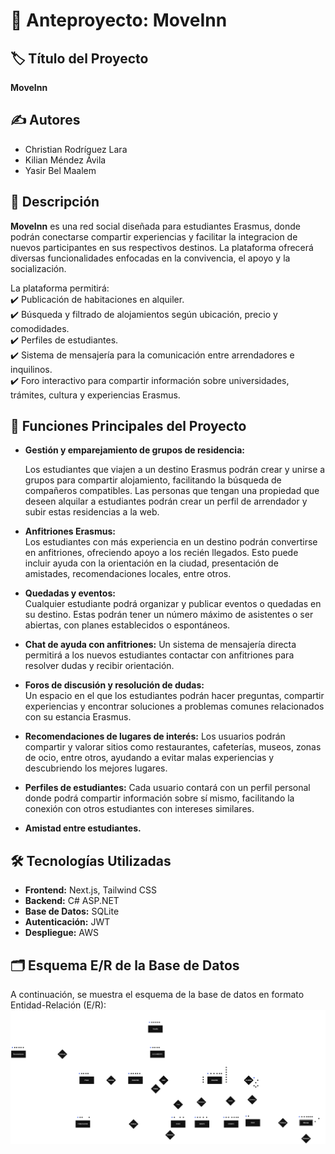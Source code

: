 # 📌 Anteproyecto: MoveInn  

## 🏷️ Título del Proyecto  
**MoveInn**  

## ✍️ Autores  
- Christian Rodríguez Lara  
- Kilian Méndez Ávila 
- Yasir Bel Maalem

## 📖 Descripción  
**MoveInn** es una red social diseñada para estudiantes Erasmus, donde podrán conectarse compartir experiencias y facilitar la integracion de nuevos participantes en sus respectivos destinos. La plataforma ofrecerá diversas funcionalidades enfocadas en la convivencia, el apoyo y la socialización. 

La plataforma permitirá:  
✔️ Publicación de habitaciones en alquiler.  
✔️ Búsqueda y filtrado de alojamientos según ubicación, precio y comodidades.  
✔️ Perfiles de estudiantes.  
✔️ Sistema de mensajería para la comunicación entre arrendadores e inquilinos.  
✔️ Foro interactivo para compartir información sobre universidades, trámites, cultura y experiencias Erasmus.  

## 🎯 Funciones Principales del Proyecto  
- **Gestión y emparejamiento de grupos de residencia:** 

  Los estudiantes que viajen a un destino Erasmus podrán crear y unirse a grupos para compartir alojamiento, facilitando la búsqueda de compañeros compatibles. Las personas que tengan una propiedad que deseen alquilar a estudiantes podrán crear un perfil de arrendador y subir estas residencias a la web.
  
- **Anfitriones Erasmus:**  
 Los estudiantes con más experiencia en un destino podrán convertirse en anfitriones, ofreciendo apoyo a los recién llegados. Esto puede incluir ayuda con la orientación en la ciudad, presentación de amistades, recomendaciones locales, entre otros.

- **Quedadas y eventos:**  
 Cualquier estudiante podrá organizar y publicar eventos o quedadas en su destino. Estas podrán tener un número máximo de asistentes o ser abiertas, con planes establecidos o espontáneos.

- **Chat de ayuda con anfitriones:**
 Un sistema de mensajería directa permitirá a los nuevos estudiantes contactar con anfitriones para resolver dudas y recibir orientación.

- **Foros de discusión y resolución de dudas:**  
 Un espacio en el que los estudiantes podrán hacer preguntas, compartir experiencias y encontrar soluciones a problemas comunes relacionados con su estancia Erasmus.

- **Recomendaciones de lugares de interés:**
 Los usuarios podrán compartir y valorar sitios como restaurantes, cafeterías, museos, zonas de ocio, entre otros, ayudando a evitar malas experiencias y descubriendo los mejores lugares.

- **Perfiles de estudiantes:**
 Cada usuario contará con un perfil personal donde podrá compartir información sobre sí mismo, facilitando la conexión con otros estudiantes con intereses similares.

- **Amistad entre estudiantes.**


## 🛠️ Tecnologías Utilizadas  
- **Frontend:** Next.js, Tailwind CSS  
- **Backend:** C# ASP.NET  
- **Base de Datos:** SQLite  
- **Autenticación:** JWT  
- **Despliegue:** AWS  

## 🗂️ Esquema E/R de la Base de Datos  
A continuación, se muestra el esquema de la base de datos en formato Entidad-Relación (E/R):  
![Esquema E/R](images/modeloEntidadRelaccion.png)
